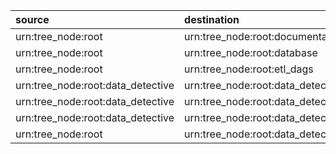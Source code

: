 | source                            | destination                                      | type     | loaded_by        | attribute   |
|:----------------------------------|:-------------------------------------------------|:---------|:-----------------|:------------|
| urn:tree_node:root                | urn:tree_node:root:documentation                 | Contains | dd_load_dds_root | non         |
| urn:tree_node:root                | urn:tree_node:root:database                      | Contains | dd_load_dds_root | non         |
| urn:tree_node:root                | urn:tree_node:root:etl_dags                      | Contains | dd_load_dds_root | non         |
| urn:tree_node:root:data_detective | urn:tree_node:root:data_detective:logical_model  | Contains | dd_load_dds_root | non         |
| urn:tree_node:root:data_detective | urn:tree_node:root:data_detective:physical_model | Contains | dd_load_dds_root | non         |
| urn:tree_node:root:data_detective | urn:tree_node:root:data_detective:dags           | Contains | dd_load_dds_root | non         |
| urn:tree_node:root                | urn:tree_node:root:data_detective                | Contains | dd_load_dds_root | non         |